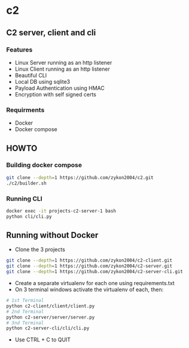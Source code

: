 # c2
## C2 server, client and cli
### Features
 - Linux Server running as an http listener
 - Linux Client running as an http listener
 - Beautiful CLI
 - Local DB using sqlite3
 - Payload Authentication using HMAC
 - Encryption with self signed certs
   
### Requirments
 - Docker
 - Docker compose
## HOWTO
### Building docker compose
```sh
git clone --depth=1 https://github.com/zykon2004/c2.git
./c2/builder.sh
```
### Running CLI
```sh
docker exec -it projects-c2-server-1 bash
python cli/cli.py
```
## Running without Docker
 - Clone the 3 projects
```sh
git clone --depth=1 https://github.com/zykon2004/c2-client.git
git clone --depth=1 https://github.com/zykon2004/c2-server.git
git clone --depth=1 https://github.com/zykon2004/c2-server-cli.git
```
 - Create a separate virtualenv for each one using requirements.txt
 - On 3 terminal windows activate the virtualenv of each, then:
 ```sh
 # 1st Terminal
 python c2-client/client/client.py
 # 2nd Terminal
 python c2-server/server/server.py
 # 3nd Terminal
 python c2-server-cli/cli/cli.py
 ``` 
  - Use CTRL + C to QUIT
